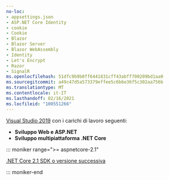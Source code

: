 ```yaml
---
no-loc:
- appsettings.json
- ASP.NET Core Identity
- cookie
- Cookie
- Blazor
- Blazor Server
- Blazor WebAssembly
- Identity
- Let's Encrypt
- Razor
- SignalR
ms.openlocfilehash: 51dfc9b9b0ff6441831cff43abff700209bd1aa0
ms.sourcegitcommit: a49c47d5a573379effee5c6b6e36f5c302aa756b
ms.translationtype: MT
ms.contentlocale: it-IT
ms.lasthandoff: 02/16/2021
ms.locfileid: "100551266"
---
```

[Visual Studio 2019](https://visualstudio.microsoft.com/downloads/?utm_medium=microsoft&utm_source=docs.microsoft.com&utm_campaign=inline+link&utm_content=download+vs2019) con i carichi di lavoro seguenti:

* **Sviluppo Web e ASP.NET**
* **Sviluppo multipiattaforma .NET Core**

::: moniker range=">= aspnetcore-2.1"

[.NET Core 2.1 SDK o versione successiva](https://dotnet.microsoft.com/download)

::: moniker-end

